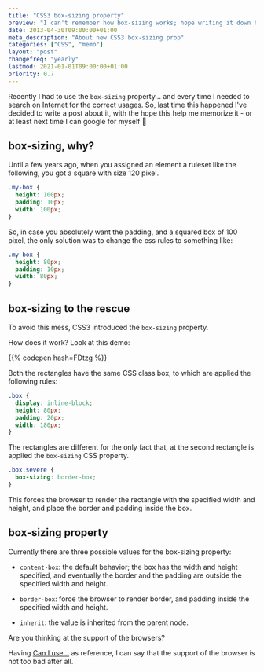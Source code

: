 ```yaml
---
title: "CSS3 box-sizing property"
preview: "I can't remember how box-sizing works; hope writing it down helps."
date: 2013-04-30T09:00:00+01:00
meta_description: "About new CSS3 box-sizing prop"
categories: ["CSS", "memo"]
layout: "post"
changefreq: "yearly"
lastmod: 2021-01-01T09:00:00+01:00
priority: 0.7
---
```


Recently I had to use the `box-sizing` property... and every time I needed to search
on Internet for the correct usages. So, last time this happened I've decided to write a post
about it, with the hope this help me memorize it - or at least next time I can google for myself 🙂

## box-sizing, why?

Until a few years ago, when you assigned an element a ruleset like the following,
you got a square with size 120 pixel.

```css
.my-box {
  height: 100px;
  padding: 10px;
  width: 100px;
}
```

So, in case you absolutely want the padding, and a squared box of 100 pixel,
the only solution was to change the css rules to something like:

```css
.my-box {
  height: 80px;
  padding: 10px;
  width: 80px;
}
```

## box-sizing to the rescue

To avoid this mess, CSS3 introduced the `box-sizing` property.

How does it work? Look at this demo:

{{% codepen hash=FDtzg %}}

Both the rectangles have the same CSS class box, to which are applied the following rules:

```css
.box {
  display: inline-block;
  height: 80px;
  padding: 20px;
  width: 180px;
}
```

The rectangles are different for the only fact that, at the second rectangle is applied
the `box-sizing` CSS property.

```css
.box.severe {
  box-sizing: border-box;
}
```

This forces the browser to render the rectangle with the specified width and height,
and place the border and padding inside the box.

## box-sizing property

Currently there are three possible values for the box-sizing property:

* `content-box`: the default behavior; the box has the width and height specified,
and eventually the border and the padding are outside the specified width and height.

* `border-box`: force the browser to render border, and padding inside the specified
width and height.

* `inherit`: the value is inherited from the parent node.

Are you thinking at the support of the browsers?

Having [Can I use...](http://caniuse.com/#feat=css3-boxsizing "Can I use box-sizing")
as reference, I can say that the support of the browser is not too bad after all.
